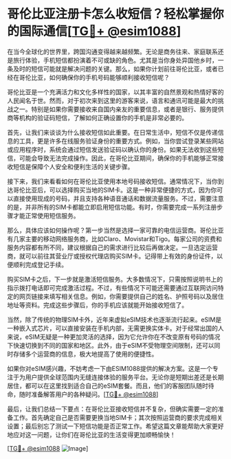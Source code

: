 # 哥伦比亚注册卡怎么收短信？轻松掌握你的国际通信[[TG💪+ @esim1088](https://t.me/s/esim1088)]

在当今全球化的世界里，跨国沟通变得越来越频繁。无论是商务往来、家庭联系还是旅行体验，手机短信都扮演着不可或缺的角色。尤其是当你身处异国他乡时，一条及时的短信可能就是解决问题的关键。那么，如果你计划前往哥伦比亚，或者已经在哥伦比亚，如何确保你的手机号码能够顺利接收短信呢？

哥伦比亚是一个充满活力和文化多样性的国家，以其丰富的自然景观和热情好客的人民闻名于世。然而，对于初次来到这里的游客来说，语言和通讯可能是最大的挑战之一。特别是如果你需要接收来自国内亲友的重要信息，或者是银行、服务提供商等机构的验证码短信，了解如何正确设置你的手机是非常必要的。

首先，让我们来谈谈为什么接收短信如此重要。在日常生活中，短信不仅是传递信息的工具，更是许多在线服务验证身份的重要方式。例如，当你尝试登录某些网站或应用程序时，系统会通过短信发送验证码以确认你的身份。如果无法收到这些短信，可能会导致无法完成操作。因此，在哥伦比亚期间，确保你的手机能够正常接收短信是保障个人安全和便利生活的关键步骤。

接下来，我们来看看如何在哥伦比亚使用本地号码接收短信。通常情况下，当你到达哥伦比亚后，可以选择购买当地的SIM卡。这是一种非常便捷的方式，因为你可以直接使用现成的号码，并且支持各种语音通话和数据流量服务。不过，需要注意的是，并非所有的SIM卡都能立即启用短信功能。有时，你需要完成一系列注册步骤才能正常使用短信服务。

那么，具体应该如何操作呢？第一步当然是选择一家可靠的电信运营商。哥伦比亚有几家主要的移动网络服务商，比如Claro、Movistar和Tigo。每家公司的资费和服务内容都有所不同，建议根据自己的需求进行比较后再做决定。一旦选定运营商，就可以前往其营业厅或授权代理店购买SIM卡。记得带上有效的身份证件，以便顺利完成登记手续。

购买SIM卡之后，下一步就是激活短信服务。大多数情况下，只需按照说明书上的指示拨打电话即可完成激活过程。不过，有些情况下可能还需要通过互联网访问特定的网页链接来填写相关信息。例如，你需要提供自己的姓名、护照号码以及居住地址等资料。完成这些步骤后，你的手机应该就能开始接收短信了。

当然，除了传统的物理SIM卡外，近年来虚拟eSIM技术也逐渐流行起来。eSIM是一种嵌入式芯片，可以直接安装在手机内部，无需更换实体卡。对于经常出国的人来说，eSIM无疑是一种更加灵活的选择，因为它允许你在不改变原有号码的情况下快速切换到不同的国家和地区。此外，由于eSIM不受物理空间限制，还可以同时存储多个运营商的信息，极大地提高了使用的便捷性。

如果你对eSIM感兴趣，不妨考虑一下由ESIM1088提供的解决方案。这是一个专注于为用户提供全球范围内无缝连接体验的服务平台。无论你是短期出差还是长期居住，都可以在这里找到适合自己的eSIM套餐。而且，他们的客服团队随时待命，随时准备解答用户的各种疑问。[[TG💪+ @esim1088](https://t.me/s/esim1088)]

最后，让我们总结一下要点：在哥伦比亚接收短信并不复杂，但确实需要一定的准备工作。首先确定自己是否需要更换当地SIM卡；其次按照运营商的要求完成相关设置；最后别忘了测试一下短信功能是否正常工作。希望这篇文章能帮助大家更好地应对这一问题，让你们在哥伦比亚的生活变得更加顺畅愉快！

[[TG💪+ @esim1088](https://t.me/s/esim1088) ![Image](https://i.postimg.cc/4NQfJmqS/Snipaste-2025-05-13-00-14-12.png)]